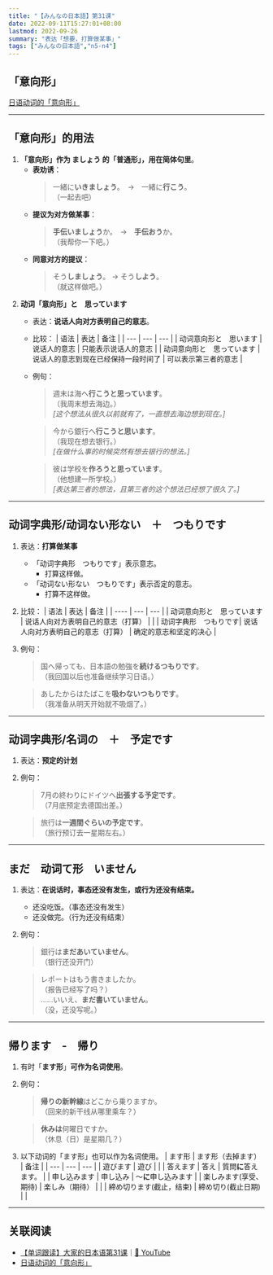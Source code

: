 ```yaml
---
title: "【みんなの日本語】第31课"
date: 2022-09-11T15:27:01+08:00
lastmod: 2022-09-26
summary: "表达「想要，打算做某事」"
tags: ["みんなの日本語","n5-n4"]
---
```


## 「意向形」
[日语动词的「意向形」](/jp/want)

---
## 「意向形」的用法
1. **「意向形」作为 ましょう 的「普通形」，用在简体句里**。
    - **表劝诱**：
        > 一緒に**いきましょう**。　→　一緒に**行こう**。  
        （一起去吧）
	- **提议为对方做某事**：
        > **手伝いましょう**か。　→　**手伝おう**か。  
        （我帮你一下吧。）
	- **同意对方的提议**：
        > そう**しましょう**。 →  そう**しよう**。  
        （就这样做吧。）
2. **动词「意向形」と　思っています**
    - 表达：**说话人向对方表明自己的意志**。
    - 比较：
        | 语法 |  表达 | 备注 |
        | --- | --- | --- |
        | 动词意向形と　思います |说话人的意志 | 只能表示说话人的意志 |
        | 动词意向形と　思っています |说话人的意志到现在已经保持一段时间了 | 可以表示第三者的意志 |
    - 例句：
        > 週末は海へ**行こうと思っています**。  
         （我周末想去海边。）  
          *[这个想法从很久以前就有了，一直想去海边想到现在。]*

        > 今から銀行へ**行こうと思います**。  
         （我现在想去银行。）  
          *[在做什么事的时候突然有想去银行的想法。]*

        > 彼は学校を**作ろうと思っています**。  
         （他想建一所学校。）  
         *[表达第三者的想法，且第三者的这个想法已经想了很久了。]*


---
## 动词字典形/动词ない形ない　＋　つもりです
1. 表达：**打算做某事**
    - 「动词字典形　つもりです」表示意志。
        - 打算这样做。
    - 「动词ない形ない　つもりです」表示否定的意志。
        - 打算不这样做。
2. 比较：
    | 语法 | 表达 | 备注 |
    | ---- | --- | --- |
    | 动词意向形と　思っています | 说话人向对方表明自己的意志（打算） |  |
    | 动词字典形　つもりです| 说话人向对方表明自己的意志（打算） | 确定的意志和坚定的决心 |
3. 例句：
    > 国へ帰っても、日本語の勉強を**続けるつもりです**。  
    （我回国以后也准备继续学习日语。）

    > あしたからはたばこを**吸わないつもりです**。  
    （我准备从明天开始就不吸烟了。）

---
## 动词字典形/名词の　＋　予定です
1. 表达：**预定的计划**
2. 例句：
    > 7月の終わりにドイツへ**出張する予定です**。  
    （7月底预定去德国出差。）

    > 旅行は**一週間ぐらいの予定です**。  
    （旅行预订去一星期左右。）

---
## まだ　动词て形　いません
1. 表达：**在说话时，事态还没有发生，或行为还没有结束。**
    - 还没吃饭。（事态还没有发生）
    - 还没做完。（行为还没有结束）
2. 例句：
    > 銀行は**まだあいていません**。  
     （银行还没开门）

    > レポートはもう書きましたか。  
    （报告已经写了吗？）  
    ......いいえ、**まだ書いていません**。  
    （没，还没写呢。）

---
## 帰ります　-　帰り
1. 有时「**ます形**」**可作为名词使用**。
2. 例句：
    > **帰りの新幹線**はどこから乗りますか。  
    （回来的新干线从哪里乘车？）

    >**休みは**何曜日ですか。  
    （休息（日）是星期几？）

3. 以下动词的「ます形」也可以作为名词使用。
    | ます形 | ます形（去掉ます） | 备注 |
    | --- | --- | --- |
    | 遊びます | 遊び |  |
    | 答えます | 答え | 質問**に**答えます。 |
    | 申し込みます | 申し込み | ～**に**申し込みます |
    | 楽しみます(享受、期待) | 楽しみ（期待） |  |
    | 締め切ります(截止，结束) | 締め切り(截止日期) |  |

---
## 关联阅读
- [【单词跟读】大家的日本语第31课](https://www.bilibili.com/video/BV1G34y1e7RA?p=31)｜[🔗 YouTube](https://youtu.be/lM9N_wHWuEk)
- [日语动词的「意向形」](/jp/want)